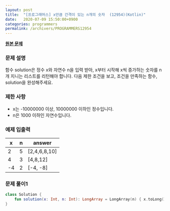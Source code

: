 ```yaml
---
layout: post
title:  "[프로그래머스] x만큼 간격이 있는 n개의 숫자  (12954)(Kotlin)"
date:   2020-07-09 15:50:00+0900
categories: programmers
permalink: /archivers/PROGRAMMERS12954
---
```


**[원본 문제](https://programmers.co.kr/learn/courses/30/lessons/12954)**

### 문제 설명

함수 solution은 정수 x와 자연수 n을 입력 받아, x부터 시작해 x씩 증가하는 숫자를 n개 지니는 리스트를 리턴해야 합니다. 다음 제한 조건을 보고, 조건을 만족하는 함수, solution을 완성해주세요.

### 제한 사항

  * x는 -10000000 이상, 10000000 이하인 정수입니다.
  * n은 1000 이하인 자연수입니다.

### 예제 입출력

|x|n|answer|
|-|-|-|
|2|5|[2,4,6,8,10]|
|4|3|[4,8,12]|
|-4|2|[-4, -8]|

### 문제 풀이1

```kotlin
class Solution {
    fun solution(x: Int, n: Int): LongArray = LongArray(n) { x.toLong() * (it + 1).toLong() }
}
```
